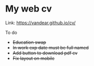 # My web cv
Link: https://vandear.github.io/cv/

To do

- ~~Education swap~~
- ~~In work exp date must be full named~~
- ~~Add button to download pdf cv~~
- ~~Fix layout on mobile~~
